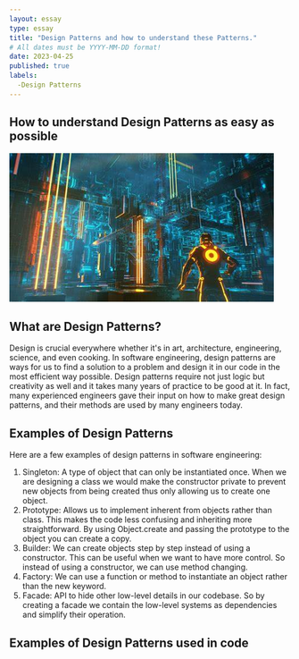```yaml
---
layout: essay
type: essay
title: "Design Patterns and how to understand these Patterns."
# All dates must be YYYY-MM-DD format!
date: 2023-04-25
published: true
labels:
  -Design Patterns
---
```


## How to understand Design Patterns as easy as possible
<img src="../img/game.jpg">

## What are Design Patterns?
Design is crucial everywhere whether it's in art, architecture, engineering, science, and even cooking. In software engineering, design patterns are ways for us to find a solution to a problem and design it in our code in the most efficient way possible. Design patterns require not just logic but creativity as well and it takes many years of practice to be good at it. In fact, many experienced engineers gave their input on how to make great design patterns, and their methods are used by many engineers today.   
## Examples of Design Patterns
Here are a few examples of design patterns in software engineering:
<ol>
<li> Singleton: A type of object that can only be instantiated once. When we are designing a class we would make the constructor private to prevent new objects from being created thus only allowing us to create one object.   </li>
<li>Prototype: Allows us to implement inherent from objects rather than class. This makes the code less confusing and inheriting more straightforward. By using Object.create and passing the prototype to the object you can create a copy.    </li>
<li>Builder: We can create objects step by step instead of using a constructor. This can be useful when we want to have more control. So instead of using a constructor, we can use method changing. </li>
<li> Factory: We can use a function or method to instantiate an object rather than the new keyword.   </li>
<li> Facade: API to hide other low-level details in our codebase. So by creating a facade we contain the low-level systems as dependencies and simplify their operation.  </li>
</ol>

## Examples of Design Patterns used in code
